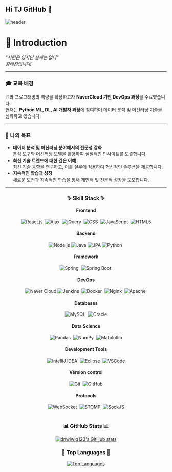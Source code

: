 ## Hi TJ GitHub 👋

![header](https://capsule-render.vercel.app/api?text=TJ%20Git!😄)
# 👋 Introduction

*"시련은 있지만 실패는 없다"*  
*김태진입니다!*

---

### 🎓 교육 배경

IT와 프로그래밍의 역량을 확장하고자 **NaverCloud 기반 DevOps 과정**을 수료했습니다.  
현재는 **Python ML, DL, AI 개발자 과정**에 참여하며 데이터 분석 및 머신러닝 기술을 심화하고 있습니다.

---

### 💼 나의 목표

- **데이터 분석 및 머신러닝 분야에서의 전문성 강화**  
  분석 도구와 머신러닝 모델을 활용하여 실질적인 인사이트를 도출합니다.
- **최신 기술 트렌드에 대한 깊은 이해**  
  최신 기술 동향을 연구하고, 이를 실무에 적용하여 혁신적인 솔루션을 제공합니다.
- **지속적인 학습과 성장**  
  새로운 도전과 지속적인 학습을 통해 개인적 및 전문적 성장을 도모합니다.

---

<h3 align="center">✨ Skill Stack ✨</h3>
<div align="center">
  <!-- Frontend -->
  <h4>Frontend</h4>
  <img src="https://img.shields.io/badge/react.js-20232a.svg?style=for-the-badge&logo=react&logoColor=61DAFB" alt="React.js" />&nbsp;
  <img src="https://img.shields.io/badge/Ajax-00599C.svg?style=for-the-badge&logo=ajax&logoColor=white" alt="Ajax" />&nbsp;
  <img src="https://img.shields.io/badge/jquery-0769AD.svg?style=for-the-badge&logo=jquery&logoColor=white" alt="jQuery" />&nbsp;
  <img src="https://img.shields.io/badge/css-1572B6.svg?style=for-the-badge&logo=css3&logoColor=white" alt="CSS" />&nbsp;
  <img src="https://img.shields.io/badge/javascript-F7DF1E.svg?style=for-the-badge&logo=javascript&logoColor=000000" alt="JavaScript" />&nbsp;
  <img src="https://img.shields.io/badge/html5-E34F26.svg?style=for-the-badge&logo=html5&logoColor=white" alt="HTML5" />
  
  <!-- Backend -->
  <h4>Backend</h4>
  <img src="https://img.shields.io/badge/node.js-339933.svg?style=for-the-badge&logo=node.js&logoColor=white" alt="Node.js" />
  <img src="https://img.shields.io/badge/java-007396.svg?style=for-the-badge&logo=java&logoColor=white" alt="Java" />
  <img src="https://img.shields.io/badge/jpa-9B4F60.svg?style=for-the-badge&logo=jpa&logoColor=white" alt="JPA" />
  <img src="https://img.shields.io/badge/python-3670A0.svg?style=for-the-badge&logo=python&logoColor=ffdd54" alt="Python" />&nbsp;
  
   <!-- Framework -->
  <h4>Framework</h4>
  <img src="https://img.shields.io/badge/spring-6DB33F.svg?style=for-the-badge&logo=spring&logoColor=white" alt="Spring" />&nbsp;
  <img src="https://img.shields.io/badge/spring%20boot-6DB33F.svg?style=for-the-badge&logo=spring-boot&logoColor=white" alt="Spring Boot" />&nbsp;
  
  <!-- DevOps -->
  <h4>DevOps</h4>
  <img src="https://img.shields.io/badge/Naver%20Cloud-00C853.svg?style=for-the-badge&logo=cloud&logoColor=white" alt="Naver Cloud" />
  <img src="https://img.shields.io/badge/jenkins-D24939.svg?style=for-the-badge&logo=jenkins&logoColor=white" alt="Jenkins" />&nbsp;
  <img src="https://img.shields.io/badge/docker-2496ED.svg?style=for-the-badge&logo=docker&logoColor=white" alt="Docker" />&nbsp;
  <img src="https://img.shields.io/badge/nginx-009639.svg?style=for-the-badge&logo=nginx&logoColor=white" alt="Nginx" />&nbsp;
  <img src="https://img.shields.io/badge/apache-D22128.svg?style=for-the-badge&logo=apache&logoColor=white" alt="Apache" />&nbsp;
  
  <!-- Databases -->
  <h4>Databases</h4>
  <img src="https://img.shields.io/badge/mysql-4479A1.svg?style=for-the-badge&logo=mysql&logoColor=white" alt="MySQL" />&nbsp;
  <img src="https://img.shields.io/badge/oracle-F80000.svg?style=for-the-badge&logo=oracle&logoColor=white" alt="Oracle" />
  
  <!-- Data Science -->
  <h4>Data Science</h4>
  <img src="https://img.shields.io/badge/pandas-150458.svg?style=for-the-badge&logo=pandas&logoColor=white" alt="Pandas" />&nbsp;
  <img src="https://img.shields.io/badge/numpy-013243.svg?style=for-the-badge&logo=numpy&logoColor=white" alt="NumPy" />&nbsp;
  <img src="https://img.shields.io/badge/matplotlib-003E6C.svg?style=for-the-badge&logo=matplotlib&logoColor=white" alt="Matplotlib" />
  
   <!-- Development Tools -->
  <h4>Development Tools</h4>
  <img src="https://img.shields.io/badge/intellij IDEA-000000.svg?style=for-the-badge&logo=intellij-idea&logoColor=white" alt="IntelliJ IDEA" />&nbsp;
  <img src="https://img.shields.io/badge/eclipse-2C2255.svg?style=for-the-badge&logo=eclipse&logoColor=white" alt="Eclipse" />&nbsp;
  <img src="https://img.shields.io/badge/visual%20studio%20code-007ACC.svg?style=for-the-badge&logo=visual-studio-code&logoColor=white" alt="VSCode" />
  
   <!-- Version control-->
  <h4>Version control</h4>
  <img src="https://img.shields.io/badge/git-F05032.svg?style=for-the-badge&logo=git&logoColor=white" alt="Git" />&nbsp;
  <img src="https://img.shields.io/badge/github-181717.svg?style=for-the-badge&logo=github&logoColor=white" alt="GitHub" />
  
  <!-- Protocols..😄 -->
  <h4>Protocols</h4>
  <img src="https://img.shields.io/badge/WebSocket-000000.svg?style=for-the-badge&logo=websocket&logoColor=white" alt="WebSocket" />&nbsp;
  <img src="https://img.shields.io/badge/stomp-009CE6.svg?style=for-the-badge&logo=stomp&logoColor=white" alt="STOMP" />&nbsp;
  <img src="https://img.shields.io/badge/sock.js-FF5C5C.svg?style=for-the-badge&logo=sockjs&logoColor=white" alt="SockJS" />
</div>

<br>

<div align="center">
  <h3>📊 GitHub Stats 📊</h3>
  <a href="https://github.com/dnwlwlq123">
    <img src="https://github-readme-stats.vercel.app/api?username=dnwlwlq123&include_all_commits=true&show_icons=true&theme=cobalt" alt="dnwlwlq123's GitHub stats">
  </a>
  
  <br>
  
  <h3>🌟 Top Languages 🌟</h3>
  <a href="https://github.com/dnwlwlq123">
    <img src="https://github-readme-stats.vercel.app/api/top-langs/?username=dnwlwlq123&layout=compact" alt="Top Languages">
  </a>
</div>


<br>
